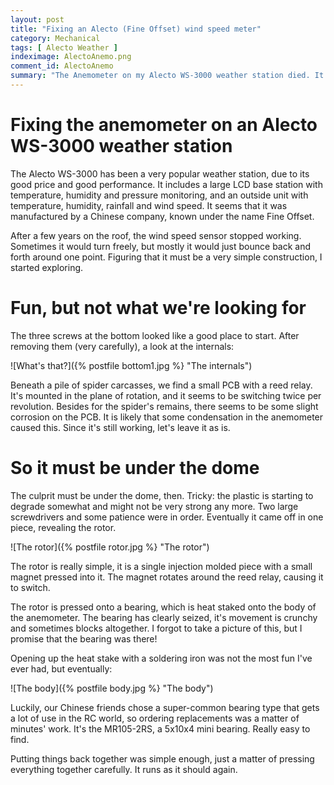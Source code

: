 ```yaml
---
layout: post
title: "Fixing an Alecto (Fine Offset) wind speed meter"
category: Mechanical
tags: [ Alecto Weather ]
indeximage: AlectoAnemo.png 
comment_id: AlectoAnemo
summary: "The Anemometer on my Alecto WS-3000 weather station died. It turned out to be an easy fix."
---
```


# Fixing the anemometer on an Alecto WS-3000 weather station

The Alecto WS-3000 has been a very popular weather station, due to its good price and good performance. It includes a large LCD base station with temperature, humidity and pressure monitoring, and an outside unit with temperature, humidity, rainfall and wind speed. It seems that it was manufactured by a Chinese company, known under the name Fine Offset. 

After a few years on the roof, the wind speed sensor stopped working. Sometimes it would turn freely, but mostly it would just bounce back and forth around one point. Figuring that it must be a very simple construction, I started exploring.

# Fun, but not what we're looking for

The three screws at the bottom looked like a good place to start. After removing them (very carefully), a look at the internals:

![What's that?]({% postfile bottom1.jpg %} "The internals")

Beneath a pile of spider carcasses, we find a small PCB with a reed relay. It's mounted in the plane of rotation, and it seems to be switching twice per revolution. Besides for the spider's remains, there seems to be some slight corrosion on the PCB. It is likely that some condensation in the anemometer caused this. Since it's still working, let's leave it as is.

# So it must be under the dome

The culprit must be under the dome, then. Tricky: the plastic is starting to degrade somewhat and might not be very strong any more. Two large screwdrivers and some patience were in order. Eventually it came off in one piece, revealing the rotor.

![The rotor]({% postfile rotor.jpg %} "The rotor")

The rotor is really simple, it is a single injection molded piece with a small magnet pressed into it. The magnet rotates around the reed relay, causing it to switch.

The rotor is pressed onto a bearing, which is heat staked onto the body of the anemometer. The bearing has clearly seized, it's movement is crunchy and sometimes blocks altogether. I forgot to take a picture of this, but I promise that the bearing was there!

Opening up the heat stake with a soldering iron was not the most fun I've ever had, but eventually:

![The body]({% postfile body.jpg %} "The body")


Luckily, our Chinese friends chose a super-common bearing type that gets a lot of use in the RC world, so ordering replacements was a matter of minutes' work. It's the MR105-2RS, a 5x10x4 mini bearing. Really easy to find. 

Putting things back together was simple enough, just a matter of pressing everything together carefully. It runs as it should again.
